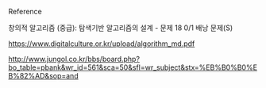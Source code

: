 Reference

창의적 알고리즘 (중급): 탐색기반 알고리즘의 설계 - 문제 18 0/1 배낭 문제(S)

https://www.digitalculture.or.kr/upload/algorithm_md.pdf

http://www.jungol.co.kr/bbs/board.php?bo_table=pbank&wr_id=561&sca=50&sfl=wr_subject&stx=%EB%B0%B0%EB%82%AD&sop=and